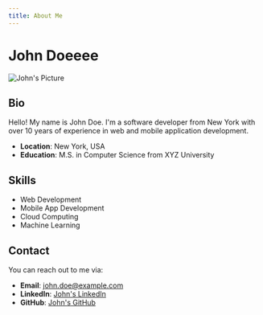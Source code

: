 ```yaml
---
title: About Me
---
```


# John Doeeee

![John's Picture](./john-doe.jpg)

## Bio

Hello! My name is John Doe. I'm a software developer from New York with over 10 years of experience in web and mobile application development.

- **Location**: New York, USA
- **Education**: M.S. in Computer Science from XYZ University

## Skills

- Web Development
- Mobile App Development
- Cloud Computing
- Machine Learning

## Contact

You can reach out to me via:

- **Email**: john.doe@example.com
- **LinkedIn**: [John's LinkedIn](https://www.linkedin.com/in/johndoe/)
- **GitHub**: [John's GitHub](https://github.com/johndoe/)